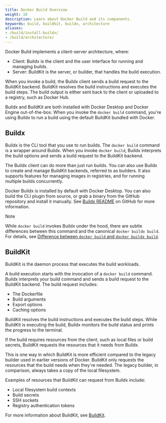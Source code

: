 ```yaml
---
title: Docker Build Overview
weight: 10
description: Learn about Docker Build and its components.
keywords: build, buildkit, buildx, architecture
aliases:
- /build/install-buildx/
- /build/architecture/
---
```


Docker Build implements a client-server architecture, where:

- Client: Buildx is the client and the user interface for running and managing builds.
- Server: BuildKit is the server, or builder, that handles the build execution.

When you invoke a build, the Buildx client sends a build request to the
BuildKit backend. BuildKit resolves the build instructions and executes the
build steps. The build output is either sent back to the client or uploaded to
a registry, such as Docker Hub.

Buildx and BuildKit are both installed with Docker Desktop and Docker Engine
out-of-the-box. When you invoke the `docker build` command, you're using Buildx
to run a build using the default BuildKit bundled with Docker.

## Buildx

Buildx is the CLI tool that you use to run builds. The `docker build` command
is a wrapper around Buildx. When you invoke `docker build`, Buildx interprets
the build options and sends a build request to the BuildKit backend.

The Buildx client can do more than just run builds. You can also use Buildx to
create and manage BuildKit backends, referred to as builders. It also supports
features for managing images in registries, and for running multiple builds
concurrently.

Docker Buildx is installed by default with Docker Desktop. You can also build
the CLI plugin from source, or grab a binary from the GitHub repository and
install it manually. See [Buildx README](https://github.com/docker/buildx#manual-download)
on GitHub for more information.

> [!NOTE]
> While `docker build` invokes Buildx under the hood, there are subtle
> differences between this command and the canonical `docker buildx build`.
> For details, see [Difference between `docker build` and `docker buildx build`](../builders/_index.md#difference-between-docker-build-and-docker-buildx-build).

## BuildKit

BuildKit is the daemon process that executes the build workloads.

A build execution starts with the invocation of a `docker build` command.
Buildx interprets your build command and sends a build request to the BuildKit
backend. The build request includes:

- The Dockerfile
- Build arguments
- Export options
- Caching options

BuildKit resolves the build instructions and executes the build steps. While
BuildKit is executing the build, Buildx monitors the build status and prints
the progress to the terminal.

If the build requires resources from the client, such as local files or build
secrets, BuildKit requests the resources that it needs from Buildx.

This is one way in which BuildKit is more efficient compared to the legacy
builder used in earlier versions of Docker. BuildKit only requests the
resources that the build needs when they're needed. The legacy builder, in
comparison, always takes a copy of the local filesystem.

Examples of resources that BuildKit can request from Buildx include:

- Local filesystem build contexts
- Build secrets
- SSH sockets
- Registry authentication tokens

For more information about BuildKit, see [BuildKit](/manuals/build/buildkit/_index.md).

